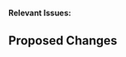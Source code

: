 <!--
If you haven't already, before opening your pull request, read through our contributing file:
https://github.com/06000208/sandplate/blob/master/CONTRIBUTING.md
-->

**Relevant Issues:**

<!-- 
Link the issue(s) relevant to your pull request here. As described in our contributing file, our issue tracker is used for communication, so linking at least one issue is expected!
-->

## Proposed Changes

<!-- 
Describe the changes here. Does this fix bugs/issues, is this introducing new features, is this a breaking change, etc.
-->
